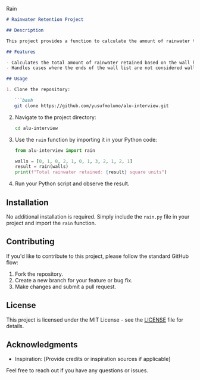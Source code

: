 Rain

```markdown
# Rainwater Retention Project

## Description

This project provides a function to calculate the amount of rainwater that can be retained after a rainstorm, given a list of non-negative integers representing wall heights.

## Features

- Calculates the total amount of rainwater retained based on the wall heights.
- Handles cases where the ends of the wall list are not considered walls.

## Usage

1. Clone the repository:

   ```bash
   git clone https://github.com/yusufmolumo/alu-interview.git
   ```

2. Navigate to the project directory:

   ```bash
   cd alu-interview
   ```

3. Use the `rain` function by importing it in your Python code:

   ```python
   from alu-interview import rain

   walls = [0, 1, 0, 2, 1, 0, 1, 3, 2, 1, 2, 1]
   result = rain(walls)
   print(f"Total rainwater retained: {result} square units")
   ```

4. Run your Python script and observe the result.

## Installation

No additional installation is required. Simply include the `rain.py` file in your project and import the `rain` function.


## Contributing

If you'd like to contribute to this project, please follow the standard GitHub flow:

1. Fork the repository.
2. Create a new branch for your feature or bug fix.
3. Make changes and submit a pull request.

## License

This project is licensed under the MIT License - see the [LICENSE](LICENSE) file for details.

## Acknowledgments

- Inspiration: [Provide credits or inspiration sources if applicable]

Feel free to reach out if you have any questions or issues.
